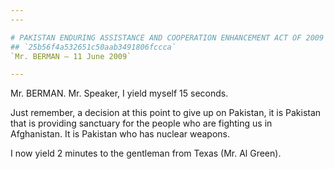 ```yaml
---
---

# PAKISTAN ENDURING ASSISTANCE AND COOPERATION ENHANCEMENT ACT OF 2009
## `25b56f4a532651c50aab3491806fccca`
`Mr. BERMAN — 11 June 2009`

---
```



Mr. BERMAN. Mr. Speaker, I yield myself 15 seconds.

Just remember, a decision at this point to give up on Pakistan, it is 
Pakistan that is providing sanctuary for the people who are fighting us 
in Afghanistan. It is Pakistan who has nuclear weapons.

I now yield 2 minutes to the gentleman from Texas (Mr. Al Green).